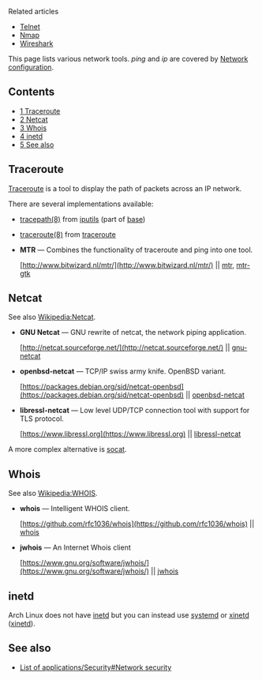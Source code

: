 Related articles

*   [Telnet](/index.php/Telnet "Telnet")
*   [Nmap](/index.php/Nmap "Nmap")
*   [Wireshark](/index.php/Wireshark "Wireshark")

This page lists various network tools. *ping* and *ip* are covered by [Network configuration](/index.php/Network_configuration "Network configuration").

## Contents

*   [1 Traceroute](#Traceroute)
*   [2 Netcat](#Netcat)
*   [3 Whois](#Whois)
*   [4 inetd](#inetd)
*   [5 See also](#See_also)

## Traceroute

[Traceroute](https://en.wikipedia.org/wiki/Traceroute "wikipedia:Traceroute") is a tool to display the path of packets across an IP network.

There are several implementations available:

*   [tracepath(8)](https://jlk.fjfi.cvut.cz/arch/manpages/man/tracepath.8) from [iputils](https://www.archlinux.org/packages/?name=iputils) (part of [base](https://www.archlinux.org/groups/x86_64/base/))
*   [traceroute(8)](https://jlk.fjfi.cvut.cz/arch/manpages/man/traceroute.8) from [traceroute](https://www.archlinux.org/packages/?name=traceroute)
*   **MTR** — Combines the functionality of traceroute and ping into one tool.

	[http://www.bitwizard.nl/mtr/](http://www.bitwizard.nl/mtr/) || [mtr](https://www.archlinux.org/packages/?name=mtr), [mtr-gtk](https://www.archlinux.org/packages/?name=mtr-gtk)

## Netcat

See also [Wikipedia:Netcat](https://en.wikipedia.org/wiki/Netcat "wikipedia:Netcat").

*   **GNU Netcat** — GNU rewrite of netcat, the network piping application.

	[http://netcat.sourceforge.net/](http://netcat.sourceforge.net/) || [gnu-netcat](https://www.archlinux.org/packages/?name=gnu-netcat)

*   **openbsd-netcat** — TCP/IP swiss army knife. OpenBSD variant.

	[https://packages.debian.org/sid/netcat-openbsd](https://packages.debian.org/sid/netcat-openbsd) || [openbsd-netcat](https://www.archlinux.org/packages/?name=openbsd-netcat)

*   **libressl-netcat** — Low level UDP/TCP connection tool with support for TLS protocol.

	[https://www.libressl.org](https://www.libressl.org) || [libressl-netcat](https://aur.archlinux.org/packages/libressl-netcat/)

A more complex alternative is [socat](https://www.archlinux.org/packages/?name=socat).

## Whois

See also [Wikipedia:WHOIS](https://en.wikipedia.org/wiki/WHOIS "wikipedia:WHOIS").

*   **whois** — Intelligent WHOIS client.

	[https://github.com/rfc1036/whois](https://github.com/rfc1036/whois) || [whois](https://www.archlinux.org/packages/?name=whois)

*   **jwhois** — An Internet Whois client

	[https://www.gnu.org/software/jwhois/](https://www.gnu.org/software/jwhois/) || [jwhois](https://aur.archlinux.org/packages/jwhois/)

## inetd

Arch Linux does not have [inetd](https://en.wikipedia.org/wiki/inetd "wikipedia:inetd") but you can instead use [systemd](http://0pointer.de/blog/projects/inetd.html) or [xinetd](https://en.wikipedia.org/wiki/xinetd "wikipedia:xinetd") ([xinetd](https://www.archlinux.org/packages/?name=xinetd)).

## See also

*   [List of applications/Security#Network security](/index.php/List_of_applications/Security#Network_security "List of applications/Security")